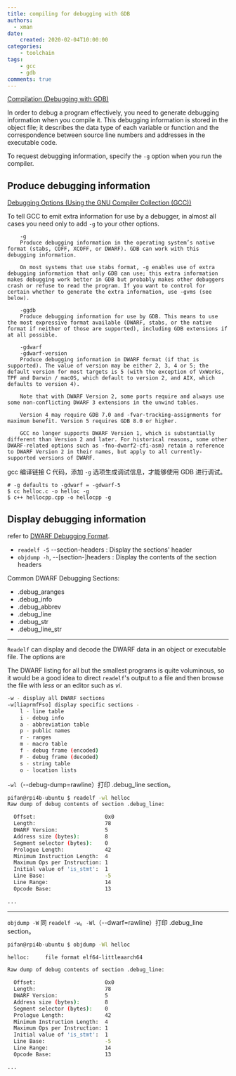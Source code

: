 ```yaml
---
title: compiling for debugging with GDB
authors:
  - xman
date:
    created: 2020-02-04T10:00:00
categories:
    - toolchain
tags:
    - gcc
    - gdb
comments: true
---
```


[Compilation (Debugging with GDB)](https://sourceware.org/gdb/current/onlinedocs/gdb.html/Compilation.html#Compilation)

In order to debug a program effectively, you need to generate debugging information when you compile it. This debugging information is stored in the object file; it describes the data type of each variable or function and the correspondence between source line numbers and addresses in the executable code.

To request debugging information, specify the `-g` option when you run the compiler.

<!-- more -->

## Produce debugging information

[Debugging Options (Using the GNU Compiler Collection (GCC))](https://gcc.gnu.org/onlinedocs/gcc/Debugging-Options.html)

To tell GCC to emit extra information for use by a debugger, in almost all cases you need only to add `-g` to your other options.

```Shell
    -g
    Produce debugging information in the operating system’s native format (stabs, COFF, XCOFF, or DWARF). GDB can work with this debugging information.

    On most systems that use stabs format, -g enables use of extra debugging information that only GDB can use; this extra information makes debugging work better in GDB but probably makes other debuggers crash or refuse to read the program. If you want to control for certain whether to generate the extra information, use -gvms (see below).

    -ggdb
    Produce debugging information for use by GDB. This means to use the most expressive format available (DWARF, stabs, or the native format if neither of those are supported), including GDB extensions if at all possible.

    -gdwarf
    -gdwarf-version
    Produce debugging information in DWARF format (if that is supported). The value of version may be either 2, 3, 4 or 5; the default version for most targets is 5 (with the exception of VxWorks, TPF and Darwin / macOS, which default to version 2, and AIX, which defaults to version 4).

    Note that with DWARF Version 2, some ports require and always use some non-conflicting DWARF 3 extensions in the unwind tables.

    Version 4 may require GDB 7.0 and -fvar-tracking-assignments for maximum benefit. Version 5 requires GDB 8.0 or higher.

    GCC no longer supports DWARF Version 1, which is substantially different than Version 2 and later. For historical reasons, some other DWARF-related options such as -fno-dwarf2-cfi-asm) retain a reference to DWARF Version 2 in their names, but apply to all currently-supported versions of DWARF.
```

gcc 编译链接 C 代码，添加 `-g` 选项生成调试信息，才能够使用 GDB 进行调试。

```Shell
# -g defaults to -gdwarf = -gdwarf-5
$ cc helloc.c -o helloc -g
$ c++ hellocpp.cpp -o hellocpp -g
```

## Display debugging information

refer to [DWARF Debugging Format](../../elf/dwarf-debugging.md).

- `readelf -S` --section-headers : Display the sections' header
- `objdump -h`, --[section-]headers : Display the contents of the section headers

Common DWARF Debugging Sections:

- .debug_aranges
- .debug_info
- .debug_abbrev
- .debug_line
- .debug_str
- .debug_line_str

---

`Readelf` can display and decode the DWARF data in an object or executable file. The options are

The DWARF listing for all but the smallest programs is quite voluminous, so it would be a good idea to direct `readelf`'s output to a file and then browse the file with *less* or an editor such as *vi*.

```bash
-w - display all DWARF sections
-w[liaprmfFso] display specific sections -
    l - line table
    i - debug info
    a - abbreviation table
    p - public names
    r - ranges
    m - macro table
    f - debug frame (encoded)
    F - debug frame (decoded)
    s - string table
    o - location lists
```

`-wl`（--debug-dump=rawline）打印 .debug\_line section。

```bash
pifan@rpi4b-ubuntu $ readelf -wl helloc
Raw dump of debug contents of section .debug_line:

  Offset:                      0x0
  Length:                      78
  DWARF Version:               5
  Address size (bytes):        8
  Segment selector (bytes):    0
  Prologue Length:             42
  Minimum Instruction Length:  4
  Maximum Ops per Instruction: 1
  Initial value of 'is_stmt':  1
  Line Base:                   -5
  Line Range:                  14
  Opcode Base:                 13

...
```

---

`objdump -W` 同 `readelf -w`。`-Wl`（--dwarf=rawline）打印 .debug\_line section。

```bash
pifan@rpi4b-ubuntu $ objdump -Wl helloc

helloc:     file format elf64-littleaarch64

Raw dump of debug contents of section .debug_line:

  Offset:                      0x0
  Length:                      78
  DWARF Version:               5
  Address size (bytes):        8
  Segment selector (bytes):    0
  Prologue Length:             42
  Minimum Instruction Length:  4
  Maximum Ops per Instruction: 1
  Initial value of 'is_stmt':  1
  Line Base:                   -5
  Line Range:                  14
  Opcode Base:                 13

...
```
